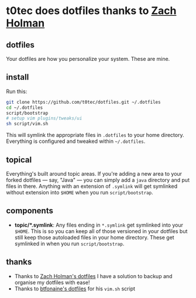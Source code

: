 # t0tec does dotfiles thanks to [Zach Holman](https://github.com/holman)

## dotfiles

Your dotfiles are how you personalize your system. These are mine.

## install

Run this:

```sh
git clone https://github.com/t0tec/dotfiles.git ~/.dotfiles
cd ~/.dotfiles
script/bootstrap
# setup vim plugins/tweaks/ui
sh script/vim.sh 
```

This will symlink the appropriate files in `.dotfiles` to your home directory.
Everything is configured and tweaked within `~/.dotfiles`.


## topical

Everything's built around topic areas. If you're adding a new area to your
forked dotfiles — say, "Java" — you can simply add a `java` directory and put
files in there. Anything with an extension of `.symlink` will get
symlinked without extension into `$HOME` when you run `script/bootstrap`.


## components


- **topic/\*.symlink**: Any files ending in `*.symlink` get symlinked into
  your `$HOME`. This is so you can keep all of those versioned in your dotfiles
  but still keep those autoloaded files in your home directory. These get
  symlinked in when you run `script/bootstrap`.

## thanks
- Thanks to [Zach Holman's dotfiles](https://github.com/holman/dotfiles) I have a solution to backup and organise my dotfiles with ease!
- Thanks to [btfonaine's dotfiles](https://github.com/bfontaine/Dotfiles) for his `vim.sh` script

